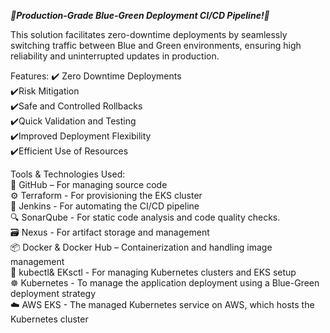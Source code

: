 ***🚀Production-Grade Blue-Green Deployment CI/CD Pipeline!🚀***

This solution facilitates zero-downtime deployments by seamlessly switching traffic between Blue and Green environments, ensuring high reliability and uninterrupted updates in production.

Features:
 ✔️ Zero Downtime Deployments<br>
 ✔️Risk Mitigation<br>
 ✔️Safe and Controlled Rollbacks<br>
 ✔️Quick Validation and Testing<br>
 ✔️Improved Deployment Flexibility<br>
 ✔️Efficient Use of Resources<br>

Tools & Technologies Used:<br>
🔗 GitHub – For managing source code<br>
⚙️ Terraform - For provisioning the EKS cluster<br>
🤖 Jenkins - For automating the CI/CD pipeline<br>
🔍 SonarQube - For static code analysis and code quality checks.<br>
🗃️ Nexus - For artifact storage and management<br>
📦 Docker & Docker Hub – Containerization and handling image management<br>
🔧 kubectl& EKsctl - For managing Kubernetes clusters and EKS setup<br>
☸️ Kubernetes - To manage the application deployment using a Blue-Green deployment strategy<br>
☁️ AWS EKS - The managed Kubernetes service on AWS, which hosts the Kubernetes cluster
